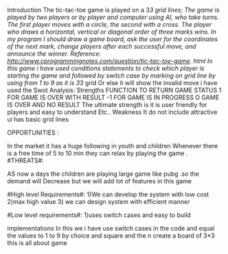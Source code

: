 Introduction
The tic-tac-toe game is played on a 3*3 grid lines; The game is played by two players or by player and computer using AI, who take turns. The first player moves with a circle, the second with a cross. The player who draws a horizontal, vertical or diagonal order of three marks wins. In my program I should draw a game board, ask the user for the coordinates of the next mark, change players after each successful move, and announce the winner.
Reference:
http://www.cprogrammingnotes.com/question/tic-tac-toe-game. html
In this game i have used conditions statements to check which player is starting the game and followed by switch case by marking on grid line by using from 1 to 9 as it is 3*3 grid
Or else it will show the invalid move i have used the
Swot Analysis: Strengths
   FUNCTION TO RETURN GAME STATUS
 1 FOR GAME IS OVER WITH RESULT
 -1 FOR GAME IS IN PROGRESS
 O GAME IS OVER AND NO RESULT
   The ultimate strength is it is user friendly for players and easy
 to understand Etc..
 Weakness
 It do not include attractive ui has basic grid lines

  OPPORTUNITIES :
  
 In the market it has a huge following in youth and children
 Whenever there is a free time of 5 to 10 min they can relax by
 playing the game 
 .
#THREATS#:
 
 AS now a days the children are playing large game like pubg .so the demand will
 Decrease but we will add lot of features in this game
 
 #High level Requirements#:
 1)We can develop the system with low cost
 2)max high value
 3) we can design system with efficient manner
 
 #Low level requirements#:
 1)uses switch cases and easy to build
 
 
 implementations 
 In this we i have use switch cases in the code and equal the values to 1 to 9 by choice and square 
 and the n create a board of 3*3 
this is all about game
 
